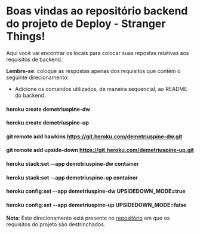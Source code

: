 # Boas vindas ao repositório backend do projeto de Deploy - Stranger Things!

Aqui você vai encontrar os locais para colocar suas repostas relativas aos requisitos de backend.

**Lembre-se**: coloque as respostas apenas dos requisitos que contém o seguinte direcionamento:

  - Adicione os comandos utilizados, de maneira sequencial, ao README do backend.

  #### heroku create demetriuspine-dw
  #### heroku create demetriuspine-up

  #### git remote add hawkins https://git.heroku.com/demetriuspine-dw.git
  #### git remote add upside-down https://git.heroku.com/demetriuspine-up.git

  #### heroku stack:set --app demetriuspine-dw container
  #### heroku stack:set --app demetriuspine-up container

  #### heroku config:set --app demetriuspine-dw UPSIDEDOWN_MODE=true  
  #### heroku config:set --app demetriuspine-up UPSIDEDOWN_MODE=false

**Nota**: Este direcionamento está presente no [repositório](https://github.com/tryber/sd-014-b-stranger-things) em que os requisitos do projeto são destrinchados.
